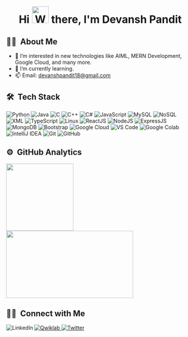 <h1 align="center">Hi <img src="https://raw.githubusercontent.com/nixin72/nixin72/master/wave.gif" alt="Waving hand animated gif" height="45" width="45" /> there, I'm <a>Devansh Pandit</a></h1>

## 👨‍💻  &nbsp;About Me 
- 👀 I’m interested in new technologies like AIML, MERN Development, Google Cloud, and many more.
- 🌱 I’m currently learning. 
- 📫 Email: devanshpandit18@gmail.com

## 🛠 &nbsp;Tech Stack
<p>
  <!-- Languages -->
  <img alt="Python" src="https://img.shields.io/badge/python-%2314354C.svg?style=for-the-badge&logo=python&logoColor=white"/>
  <img alt="Java" src="https://img.shields.io/badge/java-%23ED8B00.svg?style=for-the-badge&logo=java&logoColor=white"/>
  <img alt="C" src="https://img.shields.io/badge/C-%2300599C.svg?style=for-the-badge&logo=c&logoColor=white"/>
  <img alt="C++" src="https://img.shields.io/badge/C++-%2300599C.svg?style=for-the-badge&logo=c%2B%2B&logoColor=white"/>
  <img alt="C#" src="https://img.shields.io/badge/C%23-%23239120.svg?style=for-the-badge&logo=c-sharp&logoColor=white"/>
  <img alt="JavaScript" src="https://img.shields.io/badge/javascript-%23323330.svg?&style=for-the-badge&logo=javascript&logoColor=%23F7DF1E"/>
  <img alt="MySQL" src="https://img.shields.io/badge/mysql-%2300f.svg?style=for-the-badge&logo=mysql&logoColor=white"/>
  <img alt="NoSQL" src="https://img.shields.io/badge/NoSQL-%234ea94b.svg?style=for-the-badge&logo=mongodb&logoColor=white"/>
  <img alt="XML" src="https://img.shields.io/badge/xml-%23F77F00.svg?style=for-the-badge&logo=xml&logoColor=white"/>
  <img alt="TypeScript" src="https://img.shields.io/badge/typescript-%23007ACC.svg?style=for-the-badge&logo=typescript&logoColor=white"/>
  
  
  <!-- Technologies/Frameworks -->
  <img alt="Linux" src="https://img.shields.io/badge/Linux-FCC624?style=for-the-badge&logo=linux&logoColor=black"/>
  <img alt="ReactJS" src="https://img.shields.io/badge/React-%2320232a.svg?style=for-the-badge&logo=react&logoColor=%2361DAFB"/>
  <img alt="NodeJS" src="https://img.shields.io/badge/Node.js-339933?style=for-the-badge&logo=nodedotjs&logoColor=white"/>
  <img alt="ExpressJS" src="https://img.shields.io/badge/Express.js-000000?style=for-the-badge&logo=express&logoColor=white"/>
  <img alt="MongoDB" src="https://img.shields.io/badge/MongoDB-%234ea94b.svg?style=for-the-badge&logo=mongodb&logoColor=white"/>
  <img alt="Bootstrap" src="https://img.shields.io/badge/bootstrap-%23563D7C.svg?style=for-the-badge&logo=bootstrap&logoColor=white"/>
  <img alt="Google Cloud" src="https://img.shields.io/badge/Google_Cloud-4285F4?style=for-the-badge&logo=google-cloud&logoColor=white"/>
  
  
  <!-- Developer Tools -->
  <img alt="VS Code" src="https://img.shields.io/badge/VS%20Code-0078D4?style=for-the-badge&logo=visual%20studio%20code&logoColor=white"/>
  <img alt="Google Colab" src="https://img.shields.io/badge/Google_Colab-F9AB00?style=for-the-badge&logo=google-colab&logoColor=white"/>
  <img alt="IntelliJ IDEA" src="https://img.shields.io/badge/IntelliJ-000000.svg?style=for-the-badge&logo=intellij-idea&logoColor=white"/>
  <img alt="Git" src="https://img.shields.io/badge/Git-F05032?style=for-the-badge&logo=git&logoColor=white"/>
  <img alt="GitHub" src="https://img.shields.io/badge/github-%23121011.svg?style=for-the-badge&logo=github&logoColor=white"/>
</p>


<!--- Snake Animation -->
<!---![Snake animation](https://github.com/yashigupta4623/yashigupta4623/blob/output/github-snake-dark.svg) -->

## ⚙️ &nbsp;GitHub Analytics

<p align="left">
<a href="https://github.com/devansh-pandit/">
  <img height="180em" src="https://github-readme-stats-eight-theta.vercel.app/api?username=yashigupta4623&show_icons=true&theme=algolia&include_all_commits=true&count_private=true"/>
  <img height="180em" width="340em" src="https://github-readme-stats-eight-theta.vercel.app/api/top-langs/?username=yashigupta4623&layout=compact&langs_count=8&theme=algolia"/>
</a>
</p>

## 🤝🏻 &nbsp;Connect with Me

<div class="social-badges">
  <a href="https://www.linkedin.com/in/devanshpandit18/" target="_blank">
    <img align="left" alt="LinkedIn" src="https://img.shields.io/badge/LinkedIn-0077B5?style=for-the-badge&logo=linkedin&logoColor=white">
  </a>


  <a href="https://www.cloudskillsboost.google/public_profiles/26e1efb4-ebb2-45e3-8936-0ae4f2ac37c7" target="_blank">
    <img alt="Qwiklab" src="https://img.shields.io/badge/Qwiklabs-F5CD0E.svg?style=for-the-badge&logo=Qwiklabs&logoColor=black">
  </a> 


  <a href="https://x.com/pandit_dev33638" target="_blank">
    <img alt="Twitter" src="https://img.shields.io/badge/-twitter-0077B5?style=for-the-badge&logo=Twitter&logoColor=white">
  </a>
</div>


